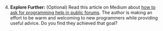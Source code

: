 4. **Explore Further:** (Optional) Read this article on Medium about [how to ask for programming help in public forums](https://medium.com/the-self-taught-programmer/as-a-new-programmer-asking-for-help-is-intimidating-5188a0f62ab9). The author is making an effort to be warm and welcoming to new programmers while providing useful advice. Do you find they achieved that goal?